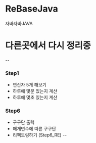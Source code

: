 # ReBaseJava
자바자바JAVA

# 다른곳에서 다시 정리중
--
### Step1
 - 연산자 5개 해보기
 - 하루에 몇분 있는지 계산
 - 하루에 몇초 있는지 계산


### Step6
 -  구구단 출력
 - 매개변수에 따른 구구단
 - 리펙토링하기 (Step6_RE)
--
